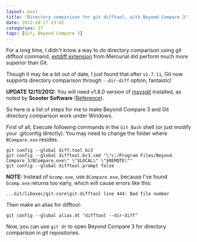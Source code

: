 ```yaml
---
layout: post
title: "Directory comparison for git difftool, with Beyond Compare 3"
date: 2012-10-27 23:02
categories: IT
tags: [Git, Beyond Compare 3]
---
```


For a long time, I didn't know a way to do directory comparison using git difftool command, [extdiff extension](http://mercurial.selenic.com/wiki/ExtdiffExtension) from Mercurial did perform much more superior than Git.

Though it may be a bit out of date, I just found that after `v1.7.11`, Git now supports directory comparison through `--dir-diff` option, fantastic!

**UPDATE 12/11/2012:** You will need v1.8.0 version of [msysgit] installed, as noted by **Scooter Software** ([Reference](http://www.scootersoftware.com/vbulletin/showthread.php?t=9449)).

So here is a list of steps for me to make Beyond Compare 3 and Git directory comparison work under Windows.

First of all, Execute following commands in the `Git Bash` shell (or just modify your .gitconfig directly). You may need to change the folder where `BCompare.exe` resides.

```
git config --global diff.tool bc3
git config --global difftool.bc3.cmd "\"c:/Program Files/Beyond Compare 3/BCompare.exe\" \"$LOCAL\" \"$REMOTE\""
git config --global difftool.prompt false
```

**NOTE:** Instead of `bcomp.exe`, use `BCompare.exe`, because I've found `bcomp.exe` returns too early, which will cause errors like this:

```
...Git/libexec/git-core\git-difftool line 444: Bad file number
```

Then make an alias for difftool:

```
git config --global alias.dt "difftool --dir-diff"
```

Now, you can use `git dt` to open Beyond Compare 3 for directory comparison in git repositories.

[msysgit]: http://code.google.com/p/msysgit/downloads/list
